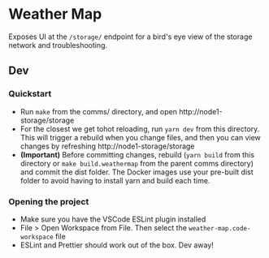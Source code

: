 # Weather Map

Exposes UI at the `/storage/` endpoint for a bird's eye view of the storage network and troubleshooting.

## Dev

### Quickstart

- Run `make` from the comms/ directory, and open http://node1-storage/storage
- For the closest we get tohot reloading, run `yarn dev` from this directory. This will trigger a rebuild when you change files, and then you can view changes by refreshing http://node1-storage/storage
- **(Important)** Before committing changes, rebuild (`yarn build` from this directory or `make build.weathermap` from the parent comms directory) and commit the dist folder. The Docker images use your pre-built dist folder to avoid having to install yarn and build each time.

### Opening the project

- Make sure you have the VSCode ESLint plugin installed
- File > Open Workspace from File. Then select the `weather-map.code-workspace` file
- ESLint and Prettier should work out of the box. Dev away!
